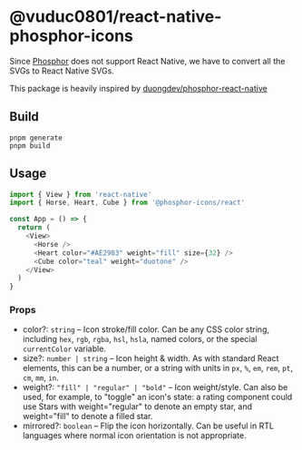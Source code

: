# @vuduc0801/react-native-phosphor-icons

Since [Phosphor](https://phosphoricons.com/) does not support React Native, we have to convert all the SVGs to React Native SVGs.

This package is heavily inspired by [duongdev/phosphor-react-native](https://github.com/duongdev/phosphor-react-native)

## Build

```
pnpm generate
pnpm build
```

## Usage

```javascript
import { View } from 'react-native'
import { Horse, Heart, Cube } from '@phosphor-icons/react'

const App = () => {
  return (
    <View>
      <Horse />
      <Heart color="#AE2983" weight="fill" size={32} />
      <Cube color="teal" weight="duotone" />
    </View>
  )
}
```

### Props

- color?: `string` – Icon stroke/fill color. Can be any CSS color string, including `hex`, `rgb`, `rgba`, `hsl`, `hsla`, named colors, or the special `currentColor` variable.
- size?: `number | string` – Icon height & width. As with standard React elements, this can be a number, or a string with units in `px`, `%`, `em`, `rem`, `pt`, `cm`, `mm`, `in`.
- weight?: `"fill" | "regular" | "bold"` – Icon weight/style. Can also be used, for example, to "toggle" an icon's state: a rating component could use Stars with weight="regular" to denote an empty star, and weight="fill" to denote a filled star.
- mirrored?: `boolean` – Flip the icon horizontally. Can be useful in RTL languages where normal icon orientation is not appropriate.
